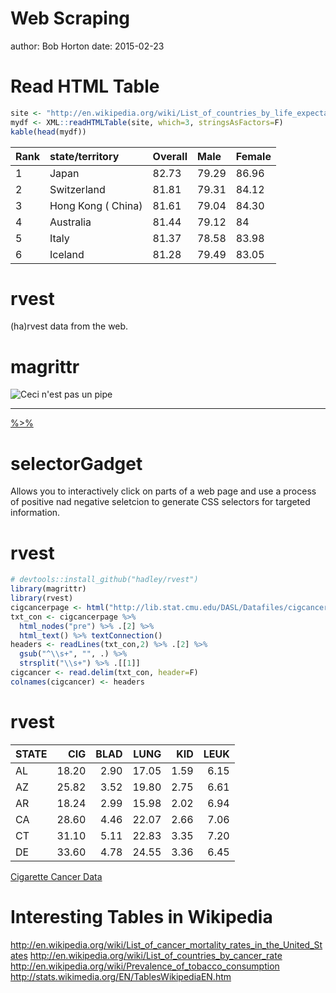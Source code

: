 Web Scraping
========================================================
author: Bob Horton
date: 2015-02-23

Read HTML Table
========================================================

```r
site <- "http://en.wikipedia.org/wiki/List_of_countries_by_life_expectancy"
mydf <- XML::readHTMLTable(site, which=3, stringsAsFactors=F)
kable(head(mydf))
```



|Rank |state/territory    |Overall |Male  |Female |
|:----|:------------------|:-------|:-----|:------|
|1    |Japan              |82.73   |79.29 |86.96  |
|2    |Switzerland        |81.81   |79.31 |84.12  |
|3    |Hong Kong ( China) |81.61   |79.04 |84.30  |
|4    |Australia          |81.44   |79.12 |84     |
|5    |Italy              |81.37   |78.58 |83.98  |
|6    |Iceland            |81.28   |79.49 |83.05  |

rvest
========================================================
(ha)rvest data from the web.

magrittr
========================================================

![Ceci n'est pas un pipe](http://upload.wikimedia.org/wikipedia/en/b/b9/MagrittePipe.jpg)

***

[%>%](http://cran.r-project.org/web/packages/magrittr/vignettes/magrittr.html)

selectorGadget
========================================================

Allows you to interactively click on parts of a web page and use a process of positive nad negative seletcion to generate CSS selectors for targeted information.

rvest
========================================================


```r
# devtools::install_github("hadley/rvest")
library(magrittr)
library(rvest)
cigcancerpage <- html("http://lib.stat.cmu.edu/DASL/Datafiles/cigcancerdat.html")
txt_con <- cigcancerpage %>% 
  html_nodes("pre") %>% .[2] %>% 
  html_text() %>% textConnection()
headers <- readLines(txt_con,2) %>% .[2] %>% 
  gsub("^\\s+", "", .) %>%
  strsplit("\\s+") %>% .[[1]]
cigcancer <- read.delim(txt_con, header=F)
colnames(cigcancer) <- headers
```

rvest
========================================================


|STATE |   CIG| BLAD|  LUNG|  KID| LEUK|
|:-----|-----:|----:|-----:|----:|----:|
|AL    | 18.20| 2.90| 17.05| 1.59| 6.15|
|AZ    | 25.82| 3.52| 19.80| 2.75| 6.61|
|AR    | 18.24| 2.99| 15.98| 2.02| 6.94|
|CA    | 28.60| 4.46| 22.07| 2.66| 7.06|
|CT    | 31.10| 5.11| 22.83| 3.35| 7.20|
|DE    | 33.60| 4.78| 24.55| 3.36| 6.45|

[Cigarette Cancer Data](http://lib.stat.cmu.edu/DASL/Datafiles/cigcancerdat.html)

Interesting Tables in Wikipedia
========================================================

http://en.wikipedia.org/wiki/List_of_cancer_mortality_rates_in_the_United_States
http://en.wikipedia.org/wiki/List_of_countries_by_cancer_rate
http://en.wikipedia.org/wiki/Prevalence_of_tobacco_consumption
http://stats.wikimedia.org/EN/TablesWikipediaEN.htm
